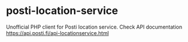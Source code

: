 # posti-location-service
Unofficial PHP client for Posti location service. Check API documentation https://api.posti.fi/api-locationservice.html
